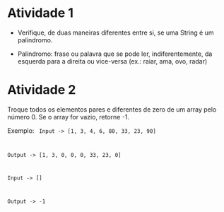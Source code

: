 # Atividade 1
* Verifique, de duas maneiras diferentes entre si, se uma String é um palíndromo.

* Palíndromo: frase ou palavra que se pode ler, indiferentemente, da esquerda para a direita ou vice-versa (ex.: raiar, ama, ovo, radar)

# Atividade 2
Troque todos os elementos pares e diferentes de zero de um array pelo número 0. Se o array for vazio, retorne -1.

Exemplo: 
<code> Input -> [1, 3, 4, 6, 80, 33, 23, 90]

Output -> [1, 3, 0, 0, 0, 33, 23, 0]

Input -> []

Output -> -1 </code>
